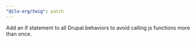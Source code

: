 ```yaml
---
"@ilo-org/twig": patch
---
```


Add an if statement to all Drupal.behaviors to avoid calling js functions more than once.

